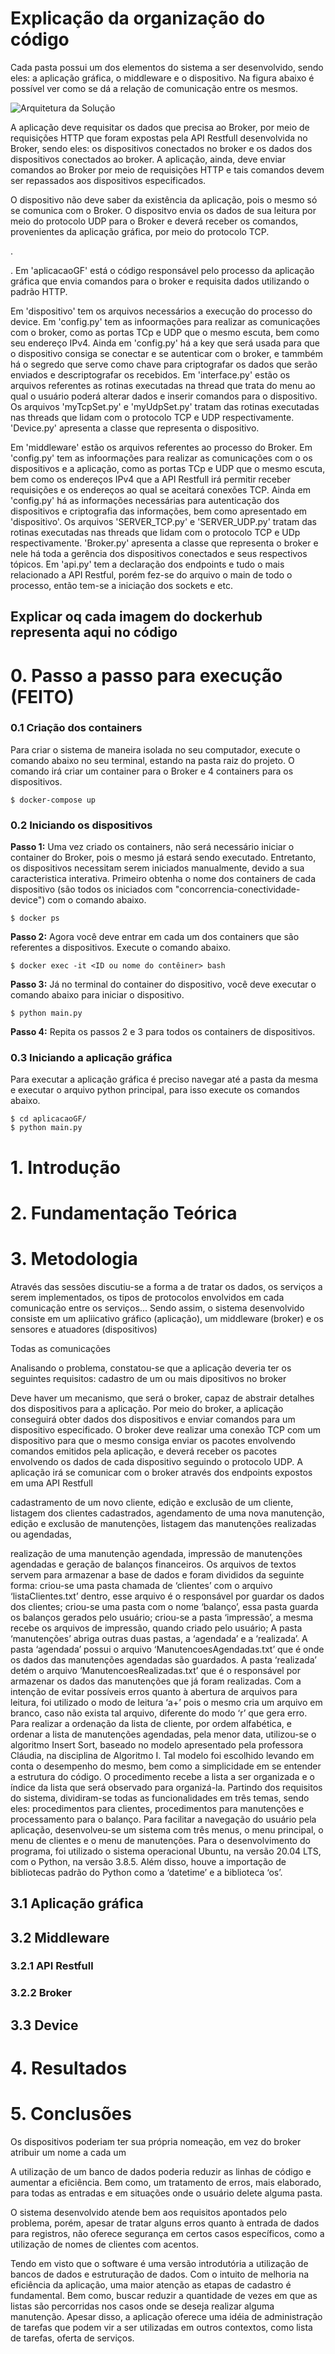# Explicação da organização do código
Cada pasta possui um dos elementos do sistema a ser desenvolvido, sendo eles: a aplicação gráfica, o middleware e o dispositivo. Na figura abaixo é possível ver como se dá a relação de comunicação entre os mesmos.

![Arquitetura da Solução](img/arquitetura_solucao.png)

A aplicação deve requisitar os dados que precisa ao Broker, por meio de requisições HTTP que foram expostas pela API Restfull desenvolvida no Broker, sendo eles: os dispositivos conectados no broker e os dados dos dispositivos conectados ao broker. A aplicação, ainda, deve enviar comandos ao Broker por meio de requisições HTTP e tais comandos devem ser repassados aos dispositivos especificados.


O dispositivo não deve saber da existência da aplicação, pois o mesmo só se comunica com o Broker. O dispositvo envia os dados de sua leitura por meio do protocolo UDP para o Broker e deverá receber os comandos, provenientes da aplicação gráfica, por meio do protocolo TCP.





.


.
Em 'aplicacaoGF' está o código responsável pelo processo da aplicação gráfica que envia comandos para o broker e requisita dados utilizando o padrão HTTP. 

Em 'dispositivo' tem os arquivos necessários a execução do processo do device. Em 'config.py' tem as infoormações para realizar as comunicações com o broker, como as portas TCp e UDP que o mesmo escuta, bem como seu endereço IPv4. Ainda em 'config.py' há a key que será usada para que o dispositivo consiga se conectar e se autenticar com o broker, e tammbém há o segredo que serve como chave para criptografar os dados que serão enviados e descriptografar os recebidos. Em 'interface.py' estão os arquivos referentes as rotinas executadas na thread que trata do menu ao qual o usuário poderá alterar dados e inserir comandos para o dispositivo. Os arquivos 'myTcpSet.py' e 'myUdpSet.py' tratam das rotinas executadas nas threads que lidam com o protocolo TCP e UDP respectivamente. 'Device.py' apresenta a classe que representa o dispositivo.

Em 'middleware' estão os arquivos referentes ao processo do Broker. Em 'config.py' tem as infoormações para realizar as comunicações com o os dispositivos e a aplicação, como as portas TCp e UDP que o mesmo escuta, bem como os endereços IPv4 que a API Restfull irá permitir receber requisições e os endereços ao qual se aceitará conexões TCP. Ainda em 'config.py' há as informações necessárias para autenticação dos dispositivos e criptografia das informações, bem como apresentado em 'dispositivo'. Os arquivos 'SERVER_TCP.py' e 'SERVER_UDP.py' tratam das rotinas executadas nas threads que lidam com o protocolo TCP e UDp respectivamente. 'Broker.py' apresenta a classe que representa o broker e nele há toda a gerência dos dispositivos conectados e seus respectivos tópicos. Em 'api.py' tem a declaração dos endpoints e tudo o mais relacionado a API Restful, porém fez-se do arquivo o main de todo o processo, então tem-se a iniciação dos sockets e etc.

## Explicar oq cada imagem do dockerhub representa aqui no código



# 0. Passo a passo para execução (FEITO)
### 0.1 Criação dos containers
Para criar o sistema de maneira isolada no seu computador, execute o comando abaixo no seu terminal, estando na pasta raiz do projeto. O comando irá criar um container para o Broker e 4 containers para os dispositivos.   
```
$ docker-compose up
```
### 0.2 Iniciando os dispositivos
**Passo 1:** Uma vez criado os containers, não será necessário iniciar o container do Broker, pois o mesmo já estará sendo executado. Entretanto, os dispositivos necessitam serem iniciados manualmente, devido a sua caracteristica interativa. Primeiro obtenha o nome dos containers de cada dispositivo (são todos os iniciados com "concorrencia-conectividade-device") com o  comando abaixo.
```
$ docker ps
```
**Passo 2:** Agora você deve entrar em cada um dos containers que são referentes a dispositivos. Execute o comando abaixo.
```
$ docker exec -it <ID ou nome do contêiner> bash
```
**Passo 3:** Já no terminal do container do dispositivo, você deve executar o comando abaixo para iniciar o dispositivo.
```
$ python main.py
```
**Passo 4:** Repita os passos 2 e 3 para todos os containers de dispositivos. 

### 0.3 Iniciando a aplicação gráfica
Para executar a aplicação gráfica é preciso navegar até a pasta da mesma e executar o arquivo python principal, para isso execute os comandos abaixo. 
```
$ cd aplicacaoGF/ 
$ python main.py
```







# 1. Introdução
# 2. Fundamentação Teórica
# 3. Metodologia
Através das sessões discutiu-se a forma a de tratar os dados, os serviços a serem implementados, os tipos de protocolos envolvidos em cada comunicação entre os serviços...
Sendo assim, o sistema desenvolvido consiste em um apliicativo gráfico (aplicação), um middleware (broker) e os sensores e atuadores (dispositivos)

Todas as comunicações 

Analisando o problema, constatou-se que a aplicação deveria ter os
seguintes requisitos: cadastro de um ou mais dipositivos no broker

Deve haver um mecanismo, que será o broker, capaz de abstrair detalhes dos dispositivos para a aplicação. Por meio do broker, a aplicação conseguirá obter dados dos dispositivos e enviar comandos para um dispositivo especificado. O broker deve realizar uma conexão TCP com um dispositivo para que o mesmo consiga enviar os pacotes envolvendo comandos emitidos pela aplicação, e deverá receber os pacotes envolvendo os dados de cada dispositivo seguindo o protocolo UDP. A aplicação irá se comunicar com o broker através dos endpoints expostos em uma API Restfull






cadastramento de um novo cliente, edição e exclusão de um
cliente, listagem dos clientes cadastrados, agendamento de uma nova manutenção,
edição e exclusão de manutenções, listagem das manutenções realizadas ou agendadas,

realização de uma manutenção agendada, impressão de manutenções agendadas e
geração de balanços financeiros.
Os arquivos de textos servem para armazenar a base de dados e foram divididos
da seguinte forma: criou-se uma pasta chamada de ‘clientes’ com o arquivo
‘listaClientes.txt’ dentro, esse arquivo é o responsável por guardar os dados dos clientes;
criou-se uma pasta com o nome ‘balanço’, essa pasta guarda os balanços gerados pelo
usuário; criou-se a pasta ‘impressão’, a mesma recebe os arquivos de impressão, quando
criado pelo usuário; A pasta ‘manutenções’ abriga outras duas pastas, a ‘agendada’ e a
‘realizada’. A pasta ‘agendada’ possui o arquivo ‘ManutencoesAgendadas.txt’ que é
onde os dados das manutenções agendadas são guardados. A pasta ‘realizada’ detém o
arquivo ‘ManutencoesRealizadas.txt’ que é o responsável por armazenar os dados das
manutenções que já foram realizadas.
Com a intenção de evitar possíveis erros quanto à abertura de arquivos para
leitura, foi utilizado o modo de leitura ‘a+’ pois o mesmo cria um arquivo em branco,
caso não exista tal arquivo, diferente do modo ‘r’ que gera erro.
Para realizar a ordenação da lista de cliente, por ordem alfabética, e ordenar a
lista de manutenções agendadas, pela menor data, utilizou-se o algoritmo Insert Sort,
baseado no modelo apresentado pela professora Cláudia, na disciplina de Algoritmo I.
Tal modelo foi escolhido levando em conta o desempenho do mesmo, bem como a
simplicidade em se entender a estrutura do código. O procedimento recebe a lista a ser
organizada e o índice da lista que será observado para organizá-la.
Partindo dos requisitos do sistema, dividiram-se todas as funcionalidades em três
temas, sendo eles: procedimentos para clientes, procedimentos para manutenções e
processamento para o balanço. Para facilitar a navegação do usuário pela aplicação,
desenvolveu-se um sistema com três menus, o menu principal, o menu de clientes e o
menu de manutenções.
Para o desenvolvimento do programa, foi utilizado o sistema operacional
Ubuntu, na versão 20.04 LTS, com o Python, na versão 3.8.5. Além disso, houve a
importação de bibliotecas padrão do Python como a ‘datetime’ e a biblioteca ‘os’.


## 3.1 Aplicação gráfica
## 3.2 Middleware
### 3.2.1 API Restfull
### 3.2.2 Broker
## 3.3 Device


# 4. Resultados
# 5. Conclusões
Os dispositivos poderiam ter sua própria nomeação, em vez do broker atribuir um nome a cada um

A utilização de um banco de dados poderia reduzir as linhas de código e aumentar a eficiência. Bem como, um tratamento de erros, mais elaborado, para todas as entradas e
em situações onde o usuário delete alguma pasta.


O sistema desenvolvido atende bem aos requisitos apontados pelo problema, porém, apesar de tratar alguns erros quanto à entrada de dados para registros, não
oferece segurança em certos casos específicos, como a utilização de nomes de clientes
com acentos.




Tendo em visto que o software é uma versão introdutória a utilização de bancos
de dados e estruturação de dados. Com o intuito de melhoria na eficiência da aplicação,
uma maior atenção as etapas de cadastro é fundamental. Bem como, buscar reduzir a
quantidade de vezes em que as listas são percorridas nos casos onde se deseja realizar
alguma manutenção. Apesar disso, a aplicação oferece uma idéia de administração de
tarefas que podem vir a ser utilizadas em outros contextos, como lista de tarefas, oferta
de serviços.